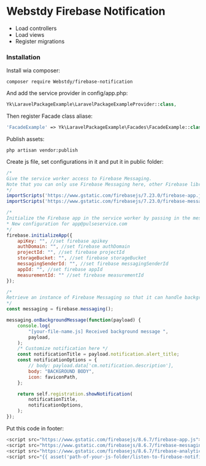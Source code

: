 # Webstdy Firebase Notification

- Load controllers
- Load views
- Register migrations

### Installation

Install wia composer:

```
composer require Webstdy/firebase-notification
```

And add the service provider in config/app.php:

```php
Yk\LaravelPackageExample\LaravelPackageExampleProvider::class,
```

Then register Facade class aliase:

```php
'FacadeExample' => Yk\LaravelPackageExample\Facades\FacadeExample::class,
```

Publish assets:

```
php artisan vendor:publish
```

Create js file, set configurations in it and put it in public folder: 
```javascript 
/*
Give the service worker access to Firebase Messaging.
Note that you can only use Firebase Messaging here, other Firebase libraries are not available in the service worker.
*/
importScripts('https://www.gstatic.com/firebasejs/7.23.0/firebase-app.js');
importScripts('https://www.gstatic.com/firebasejs/7.23.0/firebase-messaging.js');

/*
Initialize the Firebase app in the service worker by passing in the messagingSenderId.
* New configuration for app@pulseservice.com
*/
firebase.initializeApp({
    apiKey: "", //set firebase apikey
    authDomain: "", //set firebase authDomain
    projectId: "", //set firebase projectId
    storageBucket: "", //set firebase storageBucket
    messagingSenderId: "", //set firebase messagingSenderId
    appId: "", //set firebase appId
    measurementId: "" //set firebase measurementId
});

/*
Retrieve an instance of Firebase Messaging so that it can handle background messages.
*/
const messaging = firebase.messaging();

messaging.onBackgroundMessage(function(payload) {
    console.log(
        "[your-file-name.js] Received background message ",
        payload,
    );
    /* Customize notification here */
    const notificationTitle = payload.notification.alert_title;
    const notificationOptions = {
        // body: payload.data['cm.notification.description'],
        body: "BACKGROUND BODY",
        icon: faviconPath,
    };

    return self.registration.showNotification(
        notificationTitle,
        notificationOptions,
    );
});
```

Put this code in footer:
```javascript
<script src="https://www.gstatic.com/firebasejs/8.6.7/firebase-app.js"></script>
<script src="https://www.gstatic.com/firebasejs/8.6.7/firebase-messaging.js"></script>
<script src="https://www.gstatic.com/firebasejs/8.6.7/firebase-analytics.js"></script>
<script src="{{ asset('path-of-your-js-folder/listen-to-firebase-notification.js') }}"></script>
```

